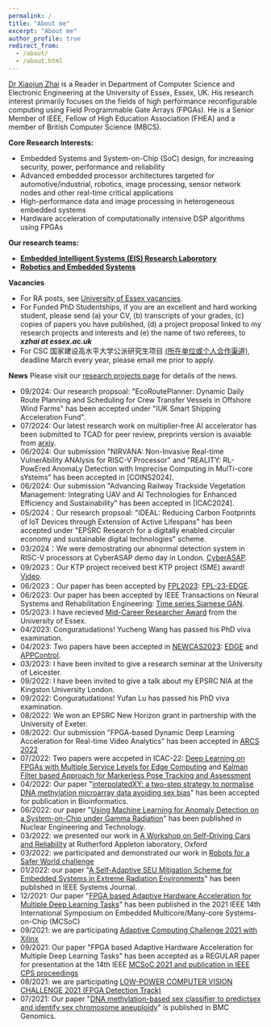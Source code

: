 ```yaml
---
permalink: /
title: "About me"
excerpt: "About me"
author_profile: true
redirect_from: 
  - /about/
  - /about.html
---
```


[Dr Xiaojun Zhai](https://www.essex.ac.uk/people/zhaix77307/xiaojun-zhai) is a Reader in Department of Computer Science and Electronic Engineering at the University of Essex, Essex, UK. His research interest primarily focuses on the fields of high performance reconfigurable computing using Field Programmable Gate Arrays (FPGAs). He is a Senior Member of IEEE, Fellow of High Education Association (FHEA) and a  member of British Computer Science (MBCS).  

**Core Research Interests:**
- Embedded Systems and System-on-Chip (SoC) design, for increasing security, power, performance and reliability
- Advanced embedded processor architectures targeted for automotive/industrial, robotics, image processing, sensor network nodes and other real-time critical applications
- High-performance data and image processing in heterogeneous embedded systems
- Hardware acceleration of computationally intensive DSP algorithms using FPGAs

**Our research teams:**
- [**Embedded Intelligent Systems (EIS) Research Laborotory**](https://eis.essex.ac.uk/)
- [**Robotics and Embedded Systems**](https://www.essex.ac.uk/departments/computer-science-and-electronic-engineering/research/robotics-and-embedded-systems)

**Vacancies**
- For RA posts, see [University of Essex vacancies](https://www1.essex.ac.uk/vacancies/categories.aspx?jobtype=education).
- For Funded PhD Studentships, if you are an excellent and hard working student, please send (a) your CV, (b) transcripts of your grades, (c) copies of papers you have published, (d) a project proposal linked to my research projects and interests and (e) the name of two referees, to ***xzhai at essex.ac.uk***
- For CSC 国家建设高水平大学公派研究生项目 [(所在单位或个人合作渠道)](https://bg.csc.edu.cn/DownLoad.aspx?PROJECTCODE=200001), deadline March every year, please email me prior to apply.

**News**
Please visit our [research projects page](https://balancezhai.github.io/portfolio/) for details of the news.
- 09/2024: Our research propsoal: "EcoRoutePlanner: Dynamic Daily Route Planning and Scheduling for Crew Transfer Vessels in Offshore Wind Farms" has been accepted under "IUK Smart Shipping Acceleration Fund". 
- 07/2024: Our latest research work on multiplier-free AI accelerator has been submitted to TCAD for peer review, preprints version is avaiable from [arxiv](https://arxiv.org/abs/2407.02362). 
- 06/2024: Our submission "NIRVANA: Non-Invasive Real-time VulnerAbility ANAlysis for RISC-V Processor" and "REALITY: RL-PowEred AnomaLy Detection with Imprecise Computing in MulTi-core sYstems" has been accepted in [COINS2024].
- 06/2024: Our submission "Advancing Railway Trackside Vegetation Management: Integrating UAV and AI Technologies for Enhanced Efficiency and Sustainability" has been accepted in [ICAC2024].
- 05/2024：Our research propsoal: "IDEAL: Reducing Carbon Footprints of IoT Devices through Extension of Active Lifespans" has been accepted under "EPSRC Research for a digitally enabled circular economy and sustainable digital technologies" scheme.  
- 03/2024：We were demostrating our abnormal detection system in RISC-V processors at CyberASAP demo day in London. [CyberASAP](https://iuk.ktn-uk.org/projects/cyberasap/forensic/). 
- 09/2023：Our KTP project received best KTP project (SME) award! [Video](https://www.youtube.com/watch?v=24D1I9gpp2Y).
- 06/2023：Our paper has been accepted by [FPL2023](https://2023.fpl.org/): [FPL-23-EDGE](https://github.com/balancezhai/balancezhai.github.io/blob/master/files/FPL-23.pdf).
- 06/2023: Our paper has been accepted by IEEE Transactions on Neural Systems and Rehabilitation Engineering: [Time series Siamese GAN](https://ieeexplore.ieee.org/abstract/document/10144395).
- 05/2023: I have recieved [Mid-Career Researcher Award](https://www.flickr.com/photos/universityofessex/52941669942/in/album-72177720308730872/) from the University of Essex.
- 04/2023: Conguratudations! Yucheng Wang has passed his PhD viva examination. 
- 04/2023: Two papers have been accepted in [NEWCAS2023](https://2023.ieee-newcas.org/): [EDGE](https://github.com/balancezhai/balancezhai.github.io/blob/master/files/NEWCAS-23-EDGE.pdf) and [APPControl](https://github.com/balancezhai/balancezhai.github.io/blob/master/files/NEWCAS-23-APPControl.pdf).
- 03/2023: I have been invited to give a research seminar at the University of Leicester.
- 09/2022: I have been invited to give a talk about my EPSRC NIA at the Kingston University London.
- 09/2022: Conguratudations! Yufan Lu has passed his PhD viva examination. 
- 08/2022: We won an EPSRC New Horizon grant in partnership with the University of Exeter.
- 08/2022: Our submission "FPGA-based Dynamic Deep Learning Acceleration for Real-time Video Analytics" has been accepted in [ARCS 2022](https://github.com/balancezhai/balancezhai.github.io/blob/master/files/ARCS_Lu.pdf)
- 07/2022: Two papers were accpeted in ICAC-22: [Deep Learning on FPGAs with Multiple Service Levels for Edge Computing](https://github.com/balancezhai/balancezhai.github.io/blob/master/files/ICAC_Cong.pdf) and [Kalman Filter based Approach for Markerless Pose Tracking and Assessment](https://github.com/balancezhai/balancezhai.github.io/blob/master/files/ICAC_Zhu.pdf)
- 04/2022: Our paper "[interpolatedXY: a two-step strategy to normalise DNA methylation microarray data avoiding sex bias](https://www.biorxiv.org/content/10.1101/2021.09.30.462546v1)" has been accepted for publication in Bioinformatics.
- 06/2022: our paper "[Using Machine Learning for Anomaly Detection on a System-on-Chip under Gamma Radiation](https://www.sciencedirect.com/science/article/pii/S1738573322003102)" has been published in Nuclear Engineering and Technology.
- 03/2022: we presented our work in [A Workshop on Self-Driving Cars and Reliability](https://www.isis.stfc.ac.uk/Pages/Workshop%20Programme%202022.pdf) at Rutherford Appleton laboratory, Oxford
- 03/2022: we participated and demonstrated our work in [Robots for a Safer World challenge](https://www.ukri.org/what-we-offer/our-main-funds/industrial-strategy-challenge-fund/future-of-mobility/robots-for-a-safer-world-challenge/) 
- 01/2022: our paper "[A Self-Adaptive SEU Mitigation Scheme for Embedded Systems in Extreme Radiation Environments](https://ieeexplore.ieee.org/abstract/document/9695516/)" has been published in IEEE Systems Journal.
- 12/2021: Our paper "[FPGA based Adaptive Hardware Acceleration for Multiple Deep Learning Tasks](https://ieeexplore.ieee.org/abstract/document/9691938/)" has been published in the 2021 IEEE 14th International Symposium on Embedded Multicore/Many-core Systems-on-Chip (MCSoC)
- 09/2021: we are participating [Adaptive Computing Challenge 2021 with Xilinx](https://www.hackster.io/contests/xilinxadaptivecomputing2021) 
- 09/2021: Our paper "FPGA based Adaptive Hardware Acceleration for Multiple Deep Learning Tasks" has been accepted as a REGULAR paper for presentation at the 14th IEEE [MCSoC 2021 and publication in IEEE CPS proceedings](https://www.mcsoc-forum.org/)
- 08/2021: we are participating [LOW-POWER COMPUTER VISION CHALLENGE 2021 (FPGA Detection Track)](https://lpcv.ai/2021LPCVC/fpga-track)
- 07/2021: Our paper "[DNA methylation-based sex classifier to predictsex and identify sex chromosome aneuploidy](http://repository.essex.ac.uk/30400/)" is published in BMC Genomics.


